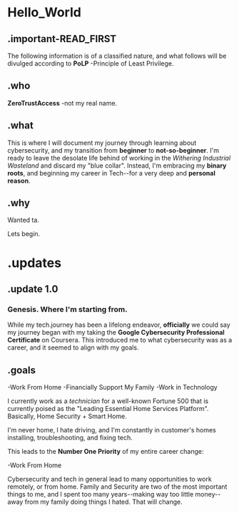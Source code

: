 # Hello_World

## .important-READ_FIRST
The following information is of a classified nature, and what follows will be divulged according to **PoLP** -Principle of Least Privilege.

## .who
**ZeroTrustAccess** -not my real name.

## .what
This is where I will document my journey through learning about cybersecurity, and my transition from **beginner** to **not-so-beginner**. I'm ready to leave the desolate life behind of working in the *Withering Industrial Wasteland* and discard my "blue collar". Instead, I'm embracing my **binary roots**, and beginning my career in Tech--for a very deep and **personal reason**.

## .why
Wanted ta.

Lets begin.

# .updates

## .update 1.0
### Genesis. Where I'm starting from.

While my tech.journey has been a lifelong endeavor, **officially** we could say my journey began with my taking the **Google Cybersecurity Professional Certificate** on Coursera. This introduced me to what cybersecurity was as a career, and it seemed to align with my goals. 

## .goals

-Work From Home
-Financially Support My Family
-Work in Technology


I currently work as a *technician* for a well-known Fortune 500 that is currently poised as the "Leading Essential Home Services Platform". Basically, Home Security + Smart Home.

I'm never home, I hate driving, and I'm constantly in customer's homes installing, troubleshooting, and fixing tech.

This leads to the **Number One Priority** of my entire career change:

-Work From Home

Cybersecurity and tech in general lead to many opportunities to work remotely, or from home. Family and Security are two of the most important things to me, and I spent too many years--making way too little money--away from my family doing things I hated. That will change.

